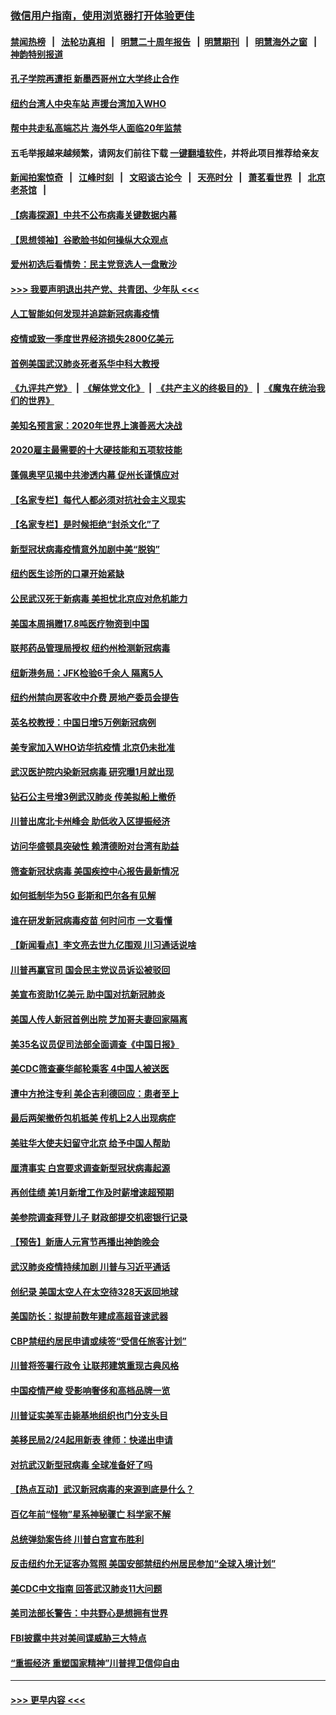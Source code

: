 ### [微信用户指南，使用浏览器打开体验更佳](https://github.com/gfw-breaker/banned-news1/blob/master/indexes/wechat-guide.md?t=0)
#### [禁闻热榜](热点新闻.md?t=0)  &nbsp;&nbsp;|&nbsp;&nbsp; [法轮功真相](https://github.com/gfw-breaker/truth/blob/master/README.md?t=0) &nbsp;&nbsp;|&nbsp;&nbsp; [明慧二十周年报告](https://github.com/gfw-breaker/mh-reports/blob/master/README.md?t=0) &nbsp;&nbsp;|&nbsp;&nbsp;[明慧期刊](https://github.com/gfw-breaker/mh-qikan) &nbsp;&nbsp;|&nbsp;&nbsp; [明慧海外之窗](https://github.com/gfw-breaker/mh-news/blob/master/README.md?t=0) &nbsp;&nbsp;|&nbsp;&nbsp; [神韵特别报道](https://github.com/gfw-breaker/mh-news/blob/master/shenyun.md?t=0)
#### [孔子学院再遭拒 新墨西哥州立大学终止合作](../pages/nsc412/n11858661.md?t=02102322) 
#### [纽约台湾人中央车站  声援台湾加入WHO](../pages/nsc412/n11857757.md?t=02102322) 
#### [帮中共走私高端芯片 海外华人面临20年监禁](../pages/nsc412/n11855016.md?t=02102322) 
#### 五毛举报越来越频繁，请网友们前往下载 [一键翻墙软件](https://github.com/gfw-breaker/ssr-accounts)，并将此项目推荐给亲友
#### [新闻拍案惊奇](https://github.com/gfw-breaker/banned-news1/blob/master/pages/link4.md) &nbsp;&nbsp;|&nbsp;&nbsp; [江峰时刻](https://github.com/gfw-breaker/banned-news1/blob/master/pages/link4.md) &nbsp;&nbsp;|&nbsp;&nbsp; [文昭谈古论今](https://github.com/gfw-breaker/banned-news1/blob/master/pages/link4.md) &nbsp;&nbsp;|&nbsp;&nbsp; [天亮时分](https://github.com/gfw-breaker/banned-news1/blob/master/pages/link4.md) &nbsp;&nbsp;|&nbsp;&nbsp; [萧茗看世界](https://github.com/gfw-breaker/banned-news1/blob/master/pages/link4.md) &nbsp;&nbsp;|&nbsp;&nbsp; [北京老茶馆](https://github.com/gfw-breaker/banned-news1/blob/master/pages/link4.md) &nbsp;&nbsp;|&nbsp;&nbsp; 
#### [【病毒探源】中共不公布病毒关键数据内幕](../pages/nsc412/n11856584.md?t=02102322) 
#### [【思想领袖】谷歌脸书如何操纵大众观点](../pages/nsc412/n11680874.md?t=02102322) 
#### [爱州初选后看情势：民主党竞选人一盘散沙](../pages/nsc412/n11856557.md?t=02102322) 
#### [>>> 我要声明退出共产党、共青团、少年队 <<<](https://github.com/begood0513/goodnews/blob/master/quit/letter.md) 
#### [人工智能如何发现并追踪新冠病毒疫情](../pages/nsc412/n11856398.md?t=02102322) 
#### [疫情或致一季度世界经济损失2800亿美元](../pages/nsc412/n11855639.md?t=02102322) 
#### [首例美国武汉肺炎死者系华中科大教授](../pages/nsc412/n11855500.md?t=02102322) 
#### [《九评共产党》](https://github.com/begood0513/9ping.md/blob/master/README.md) &nbsp;|&nbsp; [《解体党文化》](../../../../jtdwh.md/blob/master/README.md)  &nbsp;|&nbsp; [《共产主义的终极目的》](../../../../gczydzjmd.md/blob/master/README.md) &nbsp;|&nbsp; [《魔鬼在统治我们的世界》](../../../../mgztzwmdsj.md/blob/master/README.md) 
#### [美知名预言家：2020年世界上演善恶大决战](../pages/nsc412/n11855418.md?t=02102322) 
#### [2020雇主最需要的十大硬技能和五项软技能](../pages/nsc412/n11850953.md?t=02102322) 
#### [蓬佩奥罕见揭中共渗透内幕 促州长谨慎应对](../pages/nsc412/n11854685.md?t=02102322) 
#### [【名家专栏】每代人都必须对抗社会主义现实](../pages/nsc412/n11831412.md?t=02102322) 
#### [【名家专栏】是时候拒绝“封杀文化”了](../pages/nsc412/n11814093.md?t=02102322) 
#### [新型冠状病毒疫情意外加剧中美“脱钩”](../pages/nsc412/n11854475.md?t=02102322) 
#### [纽约医生诊所的口罩开始紧缺](../pages/nsc412/n11853364.md?t=02102322) 
#### [公民武汉死于新病毒 美担忧北京应对危机能力](../pages/nsc412/n11854331.md?t=02102322) 
#### [美国本周捐赠17.8吨医疗物资到中国](../pages/nsc412/n11854269.md?t=02102322) 
#### [联邦药品管理局授权  纽约州检测新冠病毒](../pages/nsc412/n11853371.md?t=02102322) 
#### [纽新港务局：JFK检验6千余人  隔离5人](../pages/nsc412/n11853366.md?t=02102322) 
#### [纽约州禁向房客收中介费  房地产委员会提告](../pages/nsc412/n11853360.md?t=02102322) 
#### [英名校教授：中国日增5万例新冠病例](../pages/nsc412/n11854174.md?t=02102322) 
#### [美专家加入WHO访华抗疫情 北京仍未批准](../pages/nsc412/n11854043.md?t=02102322) 
#### [武汉医护院内染新冠病毒 研究曝1月就出现](../pages/nsc412/n11852928.md?t=02102322) 
#### [钻石公主号增3例武汉肺炎 传美拟船上撤侨](../pages/nsc412/n11853240.md?t=02102322) 
#### [川普出席北卡州峰会 助低收入区提振经济](../pages/nsc412/n11853232.md?t=02102322) 
#### [访问华盛顿具突破性 赖清德盼对台湾有助益](../pages/nsc412/n11853129.md?t=02102322) 
#### [筛查新冠状病毒 美国疾控中心报告最新情况](../pages/nsc412/n11853070.md?t=02102322) 
#### [如何抵制华为5G 彭斯和巴尔各有见解](../pages/nsc412/n11852535.md?t=02102322) 
#### [谁在研发新冠病毒疫苗 何时问市 一文看懂](../pages/nsc412/n11852840.md?t=02102322) 
#### [【新闻看点】李文亮去世九亿围观 川习通话说啥](../pages/nsc412/n11852360.md?t=02102322) 
#### [川普再赢官司 国会民主党议员诉讼被驳回](../pages/nsc412/n11852287.md?t=02102322) 
#### [美宣布资助1亿美元 助中国对抗新冠肺炎](../pages/nsc412/n11852531.md?t=02102322) 
#### [美国人传人新冠首例出院 芝加哥夫妻回家隔离](../pages/nsc412/n11852452.md?t=02102322) 
#### [美35名议员促司法部全面调查《中国日报》](../pages/nsc412/n11852435.md?t=02102322) 
#### [美CDC筛查豪华邮轮乘客 4中国人被送医](../pages/nsc412/n11852085.md?t=02102322) 
#### [遭中方抢注专利 美企吉利德回应：患者至上](../pages/nsc412/n11852037.md?t=02102322) 
#### [最后两架撤侨包机抵美 传机上2人出现病症](../pages/nsc412/n11852173.md?t=02102322) 
#### [美驻华大使夫妇留守北京 给予中国人帮助](../pages/nsc412/n11852165.md?t=02102322) 
#### [厘清事实 白宫要求调查新型冠状病毒起源](../pages/nsc412/n11852106.md?t=02102322) 
#### [再创佳绩 美1月新增工作及时薪增速超预期](../pages/nsc412/n11852174.md?t=02102322) 
#### [美参院调查拜登儿子 财政部提交机密银行记录](../pages/nsc412/n11851808.md?t=02102322) 
#### [【预告】新唐人元宵节再播出神韵晚会](../pages/nsc412/n11843192.md?t=02102322) 
#### [武汉肺炎疫情持续加剧 川普与习近平通话](../pages/nsc412/n11851613.md?t=02102322) 
#### [创纪录 美国太空人在太空待328天返回地球](../pages/nsc412/n11851266.md?t=02102322) 
#### [美国防长：拟提前数年建成高超音速武器](../pages/nsc412/n11850959.md?t=02102322) 
#### [CBP禁纽约居民申请或续签“受信任旅客计划”](../pages/nsc412/n11850857.md?t=02102322) 
#### [川普将签署行政令 让联邦建筑重现古典风格](../pages/nsc412/n11850654.md?t=02102322) 
#### [中国疫情严峻 受影响奢侈和高档品牌一览](../pages/nsc412/n11850319.md?t=02102322) 
#### [川普证实美军击毙基地组织也门分支头目](../pages/nsc412/n11850383.md?t=02102322) 
#### [美移民局2/24起用新表 律师：快递出申请](../pages/nsc412/n11848220.md?t=02102322) 
#### [对抗武汉新型冠病毒 全球准备好了吗](../pages/nsc412/n11850142.md?t=02102322) 
#### [【热点互动】武汉新冠病毒的来源到底是什么？](../pages/nsc412/n11849749.md?t=02102322) 
#### [百亿年前“怪物”星系神秘骤亡 科学家不解](../pages/nsc412/n11849863.md?t=02102322) 
#### [总统弹劾案告终 川普白宫宣布胜利](../pages/nsc412/n11849985.md?t=02102322) 
#### [反击纽约允无证客办驾照  美国安部禁纽约州居民参加“全球入境计划”](../pages/nsc412/n11849828.md?t=02102322) 
#### [美CDC中文指南 回答武汉肺炎11大问题](../pages/nsc412/n11849703.md?t=02102322) 
#### [美司法部长警告：中共野心是想拥有世界](../pages/nsc412/n11849769.md?t=02102322) 
#### [FBI披露中共对美间谍威胁三大特点](../pages/nsc412/n11849700.md?t=02102322) 
#### [“重振经济 重塑国家精神”川普捍卫信仰自由](../pages/nsc412/n11849641.md?t=02102322) 

----
#### [ >>> 更早内容 <<< ](../indexes/nsc412-earlier.md)

